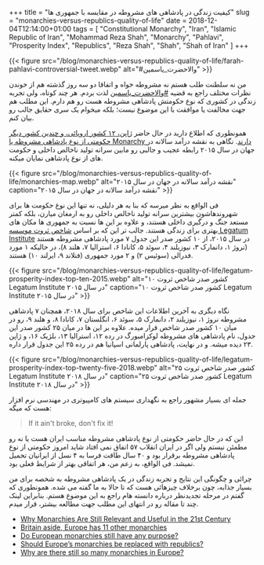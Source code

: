 +++
title = "کیفیت زندگی در پادشاهی های مشروطه در مقایسه با جمهوری ها"
slug = "monarchies-versus-republics-quality-of-life"
date = 2018-12-04T12:14:00+01:00
tags = [ "Constitutional Monarchy", "Iran", "Islamic Republic of Iran", "Mohammad Reza Shah", "Monarchy", "Pahlavi", "Prosperity Index", "Republics", "Reza Shah", "Shah", "Shah of Iran" ]
+++

{{< figure src="/blog/monarchies-versus-republics-quality-of-life/farah-pahlavi-controversial-tweet.webp" alt="#والاحضرت_ياسمين" >}}

من نه سلطنت طلب هستم نه مشروطه خواه و اتفاقا دو سه روز گذشته هم از خوندن نظرات مختلف راجع به قضیه [#والاحضرت_ياسمين](https://twitter.com/hashtag/%D9%88%D8%A7%D9%84%D8%A7%D8%AD%D8%B6%D8%B1%D8%AA_%D9%8A%D8%A7%D8%B3%D9%85%D9%8A%D9%86?src=hash) لذت بردم. هر چند کوتاه، ولی تجربه زندگی در کشوری که نوع حکومتش پادشاهی مشروطه هست رو هم دارم. این مطلب هم جهت مخالفت یا موافقت با این موضوع نیست؛ بلکه میخوام یک سری حقایق جالب رو بیان کنم.

<!--more-->

همونطوری که اطلاع دارید در حال حاضر [ژاپن، ۱۲ کشور اروپائی، و چندین کشور دیگر حکومتی از نوع پادشاهی مشروطه یا Monarchy دارند](https://www.infoplease.com/world/political-statistics/kingdoms-and-monarchs-world). نگاهی به نقشه درآمد سالانه در جهان در سال ۲۰۱۵ رابطه عجیب و جالبی رو مابین سرانه تولید ناخالص داخلی و حکومت های از نوع پادشاهی نمایان میکنه.

{{< figure src="/blog/monarchies-versus-republics-quality-of-life/monarchies-map.webp" alt="نقشه درآمد سالانه در جهان در سال ۲۰۱۵" caption="نقشه درآمد سالانه در جهان در سال ۲۰۱۵" >}}

فی الواقع به نظر میرسه که بنا به هر دلیلی، نه تنها این نوع حکومت ها برای شهروندهاشون بیشترین سرانه تولید ناخالص داخلی رو به ارمغان میارن، بلکه کمتر مستعد جنگ و درگیری داخلی هستند، و علاوه بر این ها نسبت به جمهوری ها مکان های بهتری برای زندگی هستند. جالب تر این که بر اساس [شاخص ثروت موسسه Legatum Institute](https://www.prosperity.com/rankings) در سال ۲۰۱۵، از ۱۰ کشور صدر این جدول ۷ مورد پادشاهی مشروطه هستند (نروژ ۱، دانمارک ۳، نیوزیلند ۴، سوئد ۵، کانادا ۶، استرالیا ۷، هلند ۸)، در حالیکه ۱ مورد فدرالی (سوئیس ۲) و ۲ مورد جمهوری (فنلاند ۹، ایرلند ۱۰) هستند.

{{< figure src="/blog/monarchies-versus-republics-quality-of-life/legatum-prosperity-index-top-ten-2015.webp" alt="۱۰ کشور صدر شاخص ثروت Legatum Institute در سال ۲۰۱۵" caption="۱۰ کشور صدر شاخص ثروت Legatum Institute در سال ۲۰۱۵" >}}

نگاه دیگری به آخرین اطلاعات این شاخص برای سال ۲۰۱۸، همچنان ۷ پادشاهی مشروطه نروژ ۱، نیوزیلند ۲، دانمارک ۵، سوئد ۶، انگلستان ۷، کانادا ۸، و هلند ۹، رو در میان ۱۰ کشور صدر شاخص قرار میده. علاوه بر این ها در میان ۲۵ کشور صدر این جدول، نام پادشاهی های مشروطه لوکزامبورگ در رده ۱۲، استرالیا ۱۳، بلژیک ۱۶، و ژاپن ۲۳ دیده میشه. و در نهایت، پادشاهی پارلمانی اسپانیا هم در رده ۲۵ این جدول قرار داره.

{{< figure src="/blog/monarchies-versus-republics-quality-of-life/legatum-prosperity-index-top-twenty-five-2018.webp" alt="۲۵ کشور صدر شاخص ثروت Legatum Institute در سال ۲۰۱۸" caption="۲۵ کشور صدر شاخص ثروت Legatum Institute در سال ۲۰۱۸" >}}

جمله ای بسیار مشهور راجع به نگهداری سیستم های کامپیوتری در مهندسی نرم افزار هست که میگه:

<div style="direction: ltr !important;">
<blockquote>
If it ain't broke, don't fix it!
</blockquote>
</div>

این که در حال حاضر حکومتی از نوع پادشاهی مشروطه مناسب ایران هست یا نه رو مطمئن نیستم ولی اگر در ایران انقلاب ۵۷ اتفاق نمی افتاد شاید امروز حکومتی از نوع پادشاهی مشروطه برقرار بود و ۴۰ سال طاقت فرسا به ۴ نسل از ایرانیان تحمیل نمیشد. فی الواقع، به زعم من، هر اتفاقی بهتر از شرایط فعلی بود.

چرائی و چگونگی این نتایج و تجربه زندگی در یک پادشاهی مشروطه به شخصه برای من بسیار جذابه، چون برخلاف چیزهائی هست که تا حالا به ما گفته می شده. همونطوری که گفتم در مرحله تجدیدنظر درباره دانسته هام راجع به این موضوع هستم. بنابراین لینک چند تا مقاله رو در انتهای این مطلب جهت مطالعه بیشتر، قرار میدم.

<div style="direction: ltr !important;">
    <ul>
        <li>
            <a href="https://thediplomat.com/2014/06/why-monarchies-are-still-relevant-and-useful-in-the-21st-century/">
                Why Monarchies Are Still Relevant and Useful in the 21st Century
            </a>
        </li>
        <li>
            <a href="https://www.rte.ie/news/newslens/2018/0519/964254-europes-other-monarchies/">
                Britain aside, Europe has 11 other monarchies
            </a>
        </li>
        <li>
            <a href="https://www.thenewfederalist.eu/do-european-monarchies-still-have-any-purpose">
                Do European monarchies still have any purpose?
            </a>
        </li>
        <li>
            <a href="https://www.debatingeurope.eu/2017/02/06/europes-monarchies-replaced-republics/">
                Should Europe’s monarchies be replaced with republics?
            </a>
        </li>
        <li>
            <a href="https://www.quora.com/Why-are-there-still-so-many-monarchies-in-Europe">
                Why are there still so many monarchies in Europe?
            </a>
        </li>
    </ul>
</div>
